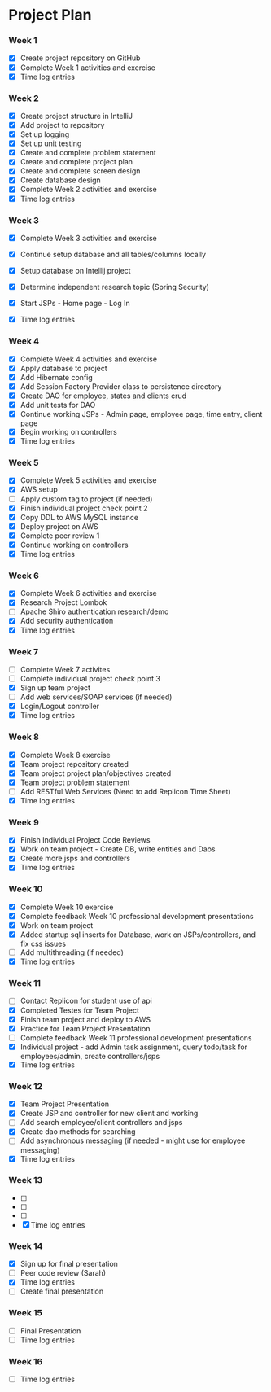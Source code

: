 # Project Plan

### Week 1
- [X] Create project repository on GitHub
- [X] Complete Week 1 activities and exercise
- [X] Time log entries

### Week 2
- [X] Create project structure in IntelliJ
- [X] Add project to repository
- [X] Set up logging
- [X] Set up unit testing
- [X] Create and complete problem statement
- [X] Create and complete project plan
- [X] Create and complete screen design
- [X] Create database design
- [X] Complete Week 2 activities and exercise
- [X] Time log entries

### Week 3
- [X] Complete Week 3 activities and exercise
- [X] Continue setup database and all tables/columns locally
- [X] Setup database on Intellij project
- [X] Determine independent research topic (Spring Security)
- [X] Start JSPs - Home page - Log In
- [X] Time log entries


### Week 4
- [X] Complete Week 4 activities and exercise
- [X] Apply database to project
- [X] Add Hibernate config
- [X] Add Session Factory Provider class to persistence directory
- [X] Create DAO for employee, states and clients crud
- [X] Add unit tests for DAO
- [X] Continue working JSPs - Admin page, employee page, time entry, client page
- [X] Begin working on controllers
- [X] Time log entries

### Week 5
- [X] Complete Week 5 activities and exercise
- [X] AWS setup
- [ ] Apply custom tag to project (if needed)
- [X] Finish individual project check point 2
- [X] Copy DDL to AWS MySQL instance
- [X] Deploy project on AWS
- [X] Complete peer review 1
- [X] Continue working on controllers
- [X] Time log entries

### Week 6
- [X] Complete Week 6 activities and exercise
- [X] Research Project Lombok
- [ ] Apache Shiro authentication research/demo
- [X] Add security authentication
- [X] Time log entries

### Week 7
- [ ] Complete Week 7 activites
- [ ] Complete individual project check point 3
- [X] Sign up team project
- [ ] Add web services/SOAP services (if needed)
- [X] Login/Logout controller
- [X] Time log entries

### Week 8
- [X] Complete Week 8 exercise
- [X] Team project repository created
- [X] Team project project plan/objectives created
- [X] Team project problem statement
- [ ] Add RESTful Web Services (Need to add Replicon Time Sheet)
- [X] Time log entries

### Week 9
- [X] Finish Individual Project Code Reviews
- [X] Work on team project - Create DB, write entities and Daos
- [X] Create more jsps and controllers
- [X] Time log entries

### Week 10
- [X] Complete Week 10 exercise
- [X] Complete feedback Week 10 professional development presentations
- [X] Work on team project
- [X] Added startup sql inserts for Database, work on JSPs/controllers, and fix css issues
- [ ] Add multithreading (if needed)
- [X] Time log entries

### Week 11
- [ ] Contact Replicon for student use of api
- [X] Completed Testes for Team Project
- [X] Finish team project and deploy to AWS
- [X] Practice for Team Project Presentation
- [ ] Complete feedback Week 11 professional development presentations
- [X] Individual project - add Admin task assignment, query todo/task for employees/admin, create controllers/jsps
- [X] Time log entries

### Week 12
- [X] Team Project Presentation
- [X] Create JSP and controller for new client and working
- [ ] Add search employee/client controllers and jsps
- [X] Create dao methods for searching
- [ ] Add asynchronous messaging (if needed - might use for employee messaging)
- [X] Time log entries

### Week 13
- [ ] 
- [ ] 
- [ ] 
- [X] Time log entries

### Week 14
- [X] Sign up for final presentation
- [ ] Peer code review (Sarah)
- [X] Time log entries
- [ ] Create final presentation

### Week 15
- [ ] Final Presentation
- [ ] Time log entries

### Week 16
- [ ] Time log entries






